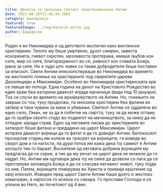 ```yaml
---
title: Денеска се празнува Светиот свештеномаченик Антим
date: 2023-09-16T11:45:44.198Z
category: македонија
featured: true
featuredImage: ../img/macenik-antim.jpg
author: Вардарски
---
```

<!--StartFragment-->

Роден е во Никомидија и од детството воспитан како вистински христијанин. Телото му беше умртвено, духот смирен, зависта искоренета, гневот скротен, мрзливоста протерана, имаше љубов кон сите, мир со сите, благоразумност во сè, ревност кон славата Божја, јавна за сите. Не е чудо што човек со такви добродетели беше поставен за епископ. Свети Антим епископствуваше во Никомидија во времето на жестокото гонење на христијаните под свирепите цареви Диоклецијан и Максимијан. Особено во Никомидија христијанската крв се лееше во потоци. Една година на денот на Христовото Рождество во еден храм беа изгорени дваесет илјади маченици (види под 10 јануари). Тоа се случи во времето на архијерејството на Антим. Но, гонењето не заврши со тоа, туку продолжи, па мнозина христијани беа фрлени во затвор и така чувани за маки и убивање. Светиот Антим се оддалечи во едно село, Оман, не за да ѝ побегне на смртта, туку за да може оттаму да го храбри своето стадо во подвигот на мачеништвото, за никој да не отпадне заради страв. Едно од неговите писма до христијаните во затворот беше фатено и предадено на царот Максимијан. Царот испрати дваесет војници да го фатат и да го доведат Антим. Белокосиот прозорлив старец им излезе во пресрет на војниците, ги воведе во својот дом и ги нагости, па дури потоа им кажа дека тој самиот е Антим когошто тие го бараат. Восхитени од неговата добрина војниците му предлагаа да се скрие, а тие да му речат на царот дека не можеле да го најдат. Но, Антим им одговори дека тој не смее да дозволи со лага да се престапува заповедта Божја и да се спасува неговиот живот, туку појде со нив. Патем, војниците поверуваа во Христа и примија крштение од овој епископ. Изведен пред царот Свети Антим баше долго и жестоко измачуван, а најпосле го исекоа со секира. Го прослави Господа и се упокои во Него, во почетокот од 4 век.

<!--EndFragment-->